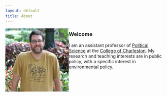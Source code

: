 ```yaml
---
layout: default
title: About 
---
```


<img align="left" src="me.jpg" width="200" height="200" />


### Welcome
I am an assistant professor of [Political Science](http://polisci.cofc.edu/) at the [College of Charleston](http://cofc.edu/). My research and teaching interests are in public policy, with a specific interest in environmental policy. 


